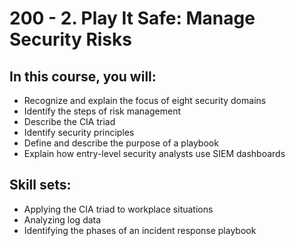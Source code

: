 # 200 - 2. Play It Safe: Manage Security Risks

## In this course, you will:
- Recognize and explain the focus of eight security domains
- Identify the steps of risk management
- Describe the CIA triad
- Identify security principles
- Define and describe the purpose of a playbook
- Explain how entry-level security analysts use SIEM dashboards

## Skill sets:
- Applying the CIA triad to workplace situations
- Analyzing log data
- Identifying the phases of an incident response playbook
